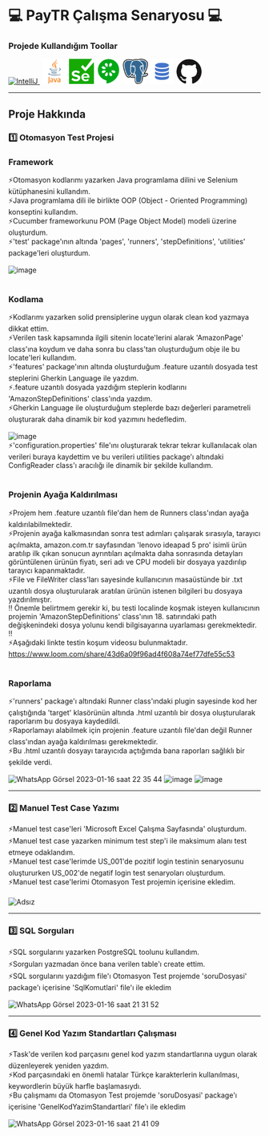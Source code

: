 # 💻 PayTR Çalışma Senaryosu 💻
### Projede Kullandığım Toollar <br> 
[<a href="https://www.jetbrains.com/idea/features/" target="_blank" rel=”noopener”> <img src="https://encrypted-tbn0.gstatic.com/images?q=tbn:ANd9GcQalKFwVDd0H7Xx8HaqWBbUmDRdrgxUoicGBZC0eIzTsww7Sev-ySXJ3in9Udv2R9CR3lo&usqp=CAU" alt="IntelliJ" width="50" height="50"/> </a>][intellij]
[<img height="50" width="50" src="https://raw.githubusercontent.com/github/explore/5b3600551e122a3277c2c5368af2ad5725ffa9a1/topics/java/java.png">][java]
[<img height="50" width="50" src="https://raw.githubusercontent.com/github/explore/5b3600551e122a3277c2c5368af2ad5725ffa9a1/topics/selenium/selenium.png">][selenium]
<img src="https://github.com/devicons/devicon/blob/master/icons/cucumber/cucumber-plain.svg" title="Cucumber" alt="Cucumber" width="50" height="50"/>
[<img width="50" src="https://raw.githubusercontent.com/github/explore/80688e429a7d4ef2fca1e82350fe8e3517d3494d/topics/postgresql/postgresql.png" />][postgresql]
[<img width="50" src="https://raw.githubusercontent.com/github/explore/80688e429a7d4ef2fca1e82350fe8e3517d3494d/topics/sql/sql.png" />][sql]
[<img height="50" width="50" src="https://raw.githubusercontent.com/github/explore/5b3600551e122a3277c2c5368af2ad5725ffa9a1/topics/github/github.png">][github]

[intellij]: https://www.jetbrains.com/idea/download/#section=windows
[java]: https://www.java.com/
[selenium]: https://www.selenium.dev/
[cucumber]: https://cucumber.io/
[postgresql]: https://www.postgresql.org/
[sql]: https://www.w3schools.com/sql/
[github]: https://github.com/FatihKamilAltun

<hr>

## Proje Hakkında
### 1️⃣ Otomasyon Test Projesi
### Framework

⚡Otomasyon kodlarımı yazarken Java programlama dilini ve Selenium kütüphanesini kullandım. <br>
⚡Java programlama dili ile birlikte OOP (Object - Oriented Programming) konseptini kullandım. <br>
⚡Cucumber frameworkunu POM (Page Object Model) modeli üzerine oluşturdum. <br>
⚡'test' package'ının altında 'pages', 'runners', 'stepDefinitions', 'utilities' package'leri oluşturdum. <br> <br>
 ![image](https://user-images.githubusercontent.com/111094536/212743663-796756e4-79a1-40e2-a456-ffcda60b6d23.png) <br> <br>

### Kodlama
⚡Kodlarımı yazarken solid prensiplerine uygun olarak clean kod yazmaya dikkat ettim. <br>
⚡Verilen task kapsamında ilgili sitenin locate'lerini alarak 'AmazonPage' class'ına koydum ve daha sonra bu class'tan oluşturduğum obje ile bu locate'leri kullandım. <br>
⚡'features' package'ının altında oluşturduğum .feature uzantılı dosyada test steplerini Gherkin Language ile yazdım. <br>
⚡.feature uzantılı dosyada yazdığım steplerin kodlarını 'AmazonStepDefinitions' class'ında yazdım. <br>
⚡Gherkin Language ile oluşturduğum steplerde bazı değerleri parametreli oluşturarak daha dinamik bir kod yazımını hedefledim. <br> <br>
 ![image](https://user-images.githubusercontent.com/111094536/213122597-f104b2b5-669d-4dd5-89d7-8bf70196c09d.png) <br>
⚡'configuration.properties' file'ını oluşturarak tekrar tekrar kullanılacak olan verileri buraya kaydettim ve bu verileri utilities package'ı altındaki ConfigReader class'ı aracılığı ile dinamik bir şekilde kullandım. <br> <br>

### Projenin Ayağa Kaldırılması
⚡Projem hem .feature uzantılı file'dan hem de Runners class'ından ayağa kaldırılabilmektedir. <br>
⚡Projenin ayağa kalkmasından sonra test adımları çalışarak sırasıyla, tarayıcı açılmakta, amazon.com.tr sayfasından 'lenovo ideapad 5 pro' isimli ürün aratılıp ilk çıkan sonucun ayrıntıları açılmakta daha sonrasında detayları görüntülenen ürünün fiyatı, seri adı ve CPU modeli bir dosyaya yazdırılıp tarayıcı kapanmaktadır. <br>
⚡File ve FileWriter class'ları sayesinde kullanıcının masaüstünde bir .txt uzantılı dosya oluşturularak aratılan ürünün istenen bilgileri bu dosyaya yazdırılmıştır. <br>
‼️ Önemle belirtmem gerekir ki, bu testi localinde koşmak isteyen kullanıcının projemin 'AmazonStepDefinitions' class'ının 18. satırındaki path değişkenindeki dosya yolunu kendi bilgisayarına uyarlaması gerekmektedir. ‼️ <br>
⚡Aşağıdaki linkte testin koşum videosu bulunmaktadır. <br>
https://www.loom.com/share/43d6a09f96ad4f608a74ef77dfe55c53
<br> <br>

### Raporlama
⚡'runners' package'ı altındaki Runner class'ındaki plugin sayesinde kod her çalıştığında 'target' klasörünün altında .html uzantılı bir dosya oluşturularak raporlarım bu dosyaya kaydedildi. <br>
⚡Raporlamayı alabilmek için projenin .feature uzantılı file'dan değil Runner class'ından ayağa kaldırılması gerekmektedir. <br>
⚡Bu .html uzantılı dosyayı tarayıcıda açtığımda bana raporları sağlıklı bir şekilde verdi. <br> <br>
![WhatsApp Görsel 2023-01-16 saat 22 35 44](https://user-images.githubusercontent.com/111094536/212754314-b607a803-b640-472d-9afb-a96bb6e49026.jpg) 
![image](https://user-images.githubusercontent.com/111094536/212754516-d103f3c6-8176-4a6d-a8e5-b520f75603d4.png)
![image](https://user-images.githubusercontent.com/111094536/213122801-af569834-3244-487a-ad04-d57230ca08c0.png) <hr>



### 2️⃣ Manuel Test Case Yazımı
⚡Manuel test case'leri 'Microsoft Excel Çalışma Sayfasında' oluşturdum. <br>
⚡Manuel test case yazarken minimum test step'i ile maksimum alanı test etmeye odaklandım. <br>
⚡Manuel test case'lerimde US_001'de pozitif login testinin senaryosunu oluştururken US_002'de negatif login test senaryoları oluşturdum. <br>
⚡Manuel test case'lerimi Otomasyon Test projemin içerisine ekledim. <br> <br>
![Adsız](https://user-images.githubusercontent.com/111094536/212745153-db7687a0-ebbd-4b62-ac12-d3a0ad0af42c.png) 
<hr>



### 3️⃣ SQL Sorguları
⚡SQL sorgularını yazarken PostgreSQL toolunu kullandım. <br>
⚡Sorguları yazmadan önce bana verilen table'ı create ettim. <br>
⚡SQL sorgularını yazdığım file'ı Otomasyon Test projemde 'soruDosyasi' package'ı içerisine 'SqlKomutlari' file'ı ile ekledim <br> <br>
![WhatsApp Görsel 2023-01-16 saat 21 31 52](https://user-images.githubusercontent.com/111094536/212746099-d5cb57c6-b35a-4749-9f80-2016718c265e.jpg)
<hr>



### 4️⃣ Genel Kod Yazım Standartları Çalışması
⚡Task'de verilen kod parçasını genel kod yazım standartlarına uygun olarak düzenleyerek yeniden yazdım. <br>
⚡Kod parçasındaki en önemli hatalar Türkçe karakterlerin kullanılması, keywordlerin büyük harfle başlamasıydı. <br>
⚡Bu çalışmamı da Otomasyon Test projemde 'soruDosyasi' package'ı içerisine 'GenelKodYazimStandartlari' file'ı ile ekledim <br> <br>
![WhatsApp Görsel 2023-01-16 saat 21 41 09](https://user-images.githubusercontent.com/111094536/212746962-e0699a12-dc7c-4328-9ec3-94db6d6d6199.jpg)
